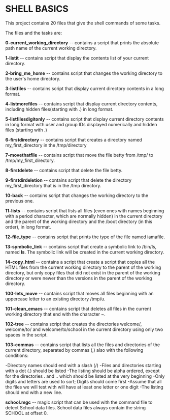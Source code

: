 # SHELL BASICS

This project contains 20 files that give the shell commands of some tasks.

The files and the tasks are:

**0-current_working_directory** -- contains a script that prints the absolute path name of the current working directory.

**1-listit** -- contains script that display the contents list of your current directory.

**2-bring_me_home** -- contains script that changes the working directory to the user's home directory.

**3-listfiles** -- contains script that display current directory contents in a long format.

**4-listmorefiles** -- contains script that display current directory contents, including hidden files(starting with .) in long format.

**5-listfilesdigitonly** -- contains script that display current directory contents in long format with user and group IDs displayed numerically and hidden files (starting with .)

**6-firstdirectory** -- contains script that creates a directory named my_first_directory in the /tmp/directory

**7-movethatfile** -- contains script that move the file betty from /tmp/ to /tmp/my_first_directory.

**8-firstdelete** -- contains script that delete the file betty.

**9-firstdirdeletion** -- contains script that delete the directory my_first_directory that is in the /tmp directory.

**10-back** -- contains script that changes the working directory to the previous one.

**11-lists** -- contains script that lists all files (even ones with names beginning with a period character, which are normally hidden) in the current directory and the parent of the working directory and the /boot directory (in this order), in long format.

**12-file_type** -- contains script that prints the type of the file named iamafile.

**13-symbolic_link** -- contains script that create a symbolic link to /bin/ls, named __ls__. The symbolic link will be created in the current working directory.

**14-copy_html** -- contains a script that create a script that copies all the HTML files from the current working directory to the parent of the working directory, but only copy files that did not exist in the parent of the working directory or were newer than the versions in the parent of the working directory.

**100-lets_move** -- contains script that moves all files beginning with an uppercase letter to an existing directory /tmp/u.

**101-clean_emacs** -- contains script that deletes all files in the current working directory that end with the character ~.

**102-tree** -- contains script that creates the directories welcome/, welcome/to/ and welcome/to/school in the current directory using only two spaces in the script.

**103-commas** -- contains script that lists all the files and directories of the current directory, separated by commas (,) also with the following conditions:

-Directory names should end with a slash (/)
-Files and directories starting with a dot (.) should be listed
-The listing should be alpha ordered, except for the directories . and .. which should be listed at the very beginning
-Only digits and letters are used to sort; Digits should come first
-Assume that all the files we will test with will have at least one letter or one digit
-The listing should end with a new line.

**school.mgc** -- magic script that can be used with the command file to detect School data files. School data files always contain the string SCHOOL at offset 0.

